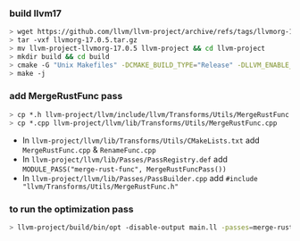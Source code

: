 ### build llvm17
```bash
> wget https://github.com/llvm/llvm-project/archive/refs/tags/llvmorg-17.0.5.tar.gz
> tar -vxf llvmorg-17.0.5.tar.gz
> mv llvm-project-llvmorg-17.0.5 llvm-project && cd llvm-project
> mkdir build && cd build
> cmake -G "Unix Makefiles" -DCMAKE_BUILD_TYPE="Release" -DLLVM_ENABLE_PROJECTS="clang;compiler-rt" ../llvm
> make -j
```

### add MergeRustFunc pass
```bash
> cp *.h llvm-project/llvm/include/llvm/Transforms/Utils/MergeRustFunc.h
> cp *.cpp llvm-project/llvm/lib/Transforms/Utils/MergeRustFunc.cpp
```

- In `llvm-project/llvm/lib/Transforms/Utils/CMakeLists.txt` add `MergeRustFunc.cpp` & `RenameFunc.cpp`
- In `llvm-project/llvm/lib/Passes/PassRegistry.def` add `MODULE_PASS("merge-rust-func", MergeRustFuncPass())` 
- In `llvm-project/llvm/lib/Passes/PassBuilder.cpp` add `#include "llvm/Transforms/Utils/MergeRustFunc.h"`

### to run the optimization pass
```bash
> llvm-project/build/bin/opt -disable-output main.ll -passes=merge-rust-func
```
